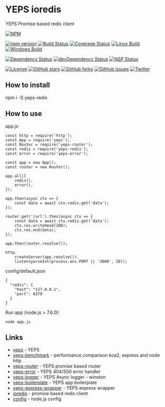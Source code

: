 # YEPS ioredis


YEPS Promise based redis client

[![NPM](https://nodei.co/npm/yeps-redis.png)](https://npmjs.org/package/yeps-redis)

[![npm version](https://badge.fury.io/js/yeps-redis.svg)](https://badge.fury.io/js/yeps-redis)
[![Build Status](https://travis-ci.org/evheniy/yeps-redis.svg?branch=master)](https://travis-ci.org/evheniy/yeps-redis)
[![Coverage Status](https://coveralls.io/repos/github/evheniy/yeps-redis/badge.svg?branch=master)](https://coveralls.io/github/evheniy/yeps-redis?branch=master)
[![Linux Build](https://img.shields.io/travis/evheniy/yeps-redis/master.svg?label=linux)](https://travis-ci.org/evheniy/)
[![Windows Build](https://img.shields.io/appveyor/ci/evheniy/yeps-redis/master.svg?label=windows)](https://ci.appveyor.com/project/evheniy/yeps-redis)

[![Dependency Status](https://david-dm.org/evheniy/yeps-redis.svg)](https://david-dm.org/evheniy/yeps-redis)
[![devDependency Status](https://david-dm.org/evheniy/yeps-redis/dev-status.svg)](https://david-dm.org/evheniy/yeps-redis#info=devDependencies)
[![NSP Status](https://img.shields.io/badge/NSP%20status-no%20vulnerabilities-green.svg)](https://travis-ci.org/evheniy/yeps-redis)

[![License](https://img.shields.io/badge/license-MIT-blue.svg)](https://raw.githubusercontent.com/evheniy/yeps-redis/master/LICENSE)
[![GitHub stars](https://img.shields.io/github/stars/evheniy/yeps-redis.svg)](https://github.com/evheniy/yeps-redis/stargazers)
[![GitHub forks](https://img.shields.io/github/forks/evheniy/yeps-redis.svg)](https://github.com/evheniy/yeps-redis/network)
[![GitHub issues](https://img.shields.io/github/issues/evheniy/yeps-redis.svg)](https://github.com/evheniy/yeps-redis/issues)
[![Twitter](https://img.shields.io/twitter/url/https/github.com/evheniy/yeps-redis.svg?style=social)](https://twitter.com/intent/tweet?text=Wow:&url=%5Bobject%20Object%5D)


## How to install

  npm i -S yeps-redis
  
## How to use

app.js

    const http = require('http');
    const App = require('yeps');
    const Router = require('yeps-router');
    const redis = require('yeps-redis');
    const error = require('yeps-error');
    
    const app = new App();
    const router = new Router();
    
    app.all([
        redis(),
        error(),
    ]);
    
    app.then(async ctx => {
        const data = await ctx.redis.get('data');
    });
    
    router.get('/url').then(async ctx => {
        const data = await ctx.redis.get('data');
        ctx.res.writeHead(200);
        ctx.res.end(data); 
    });
    
    app.then(router.resolve());
    
    http.
        createServer(app.resolve()).
        listen(parseInt(process.env.PORT || '3000', 10));
        
config/default.json

    {
      "redis": {
        "host": "127.0.0.1",
        "port": 6379
      }
    }


Run app (node.js > 7.6.0):

    node app.js
    

## Links

* [yeps](https://github.com/evheniy/yeps) - YEPS
* [yeps-benchmark](https://github.com/evheniy/yeps-benchmark) - performance comparison koa2, express and node http
* [yeps-router](https://github.com/evheniy/yeps-router) - YEPS promise based router
* [yeps-error](https://github.com/evheniy/yeps-error) - YEPS 404/500 error handler
* [yeps-logger](https://github.com/evheniy/yeps-logger) - YEPS Async logger - winston
* [yeps-boilerplate](https://github.com/evheniy/yeps-boilerplate) - YEPS app boilerplate
* [yeps-express-wrapper](https://github.com/evheniy/yeps-express-wrapper) - YEPS express wrapper
* [ioredis](https://github.com/luin/ioredis) - promise based redis client
* [config](https://github.com/lorenwest/node-config) - node.js config
